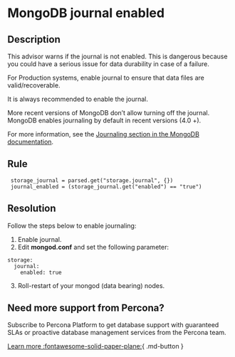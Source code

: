 # MongoDB journal enabled

## Description
This advisor warns if the journal is not enabled. 
This is dangerous because you could have a serious issue for data durability in case of a failure.

For Production systems, enable journal to ensure that data files are valid/recoverable.

It is always recommended to enable the journal. 

More recent versions of MongoDB don’t allow turning off the journal. 
MongoDB enables journaling by default in recent versions (4.0 +).

For more information, see the [Journaling section in the MongoDB documentation](https://docs.mongodb.com/manual/core/journaling/).



## Rule
```
 storage_journal = parsed.get("storage.journal", {})
 journal_enabled = (storage_journal.get("enabled") == "true")
```


## Resolution

Follow the steps below to enable journaling: 

1. Enable journal. 
2. Edit **mongod.conf** and set the following parameter:
```
storage:
  journal:
	enabled: true
```

3. Roll-restart of your mongod (data bearing) nodes.

## Need more support from Percona?
Subscribe to Percona Platform to get database support with guaranteed SLAs or proactive database management services from the Percona team.

[Learn more :fontawesome-solid-paper-plane:](https://per.co.na/subscribe){ .md-button }
